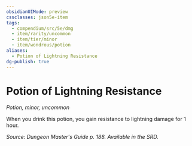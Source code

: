 ```yaml
---
obsidianUIMode: preview
cssclasses: json5e-item
tags:
  - compendium/src/5e/dmg
  - item/rarity/uncommon
  - item/tier/minor
  - item/wondrous/potion
aliases:
  - Potion of Lightning Resistance
dg-publish: true
---
```

# Potion of Lightning Resistance
*Potion, minor, uncommon*  


When you drink this potion, you gain resistance to lightning damage for 1 hour.

*Source: Dungeon Master's Guide p. 188. Available in the SRD.*